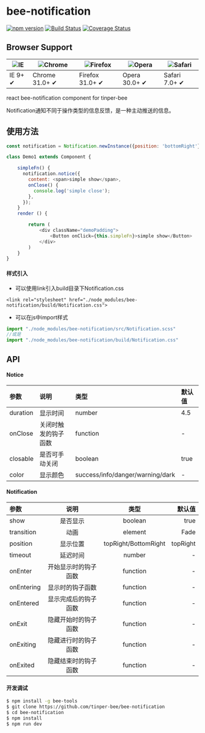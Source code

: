 # bee-notification

[![npm version](https://img.shields.io/npm/v/bee-notification.svg)](https://www.npmjs.com/package/bee-notification)
[![Build Status](https://img.shields.io/travis/tinper-bee/bee-notification/master.svg)](https://travis-ci.org/tinper-bee/bee-notification)
[![Coverage Status](https://coveralls.io/repos/github/tinper-bee/bee-notification/badge.svg?branch=master)](https://coveralls.io/github/tinper-bee/bee-notification?branch=master)


## Browser Support

|![IE](https://raw.github.com/alrra/browser-logos/master/internet-explorer/internet-explorer_48x48.png) | ![Chrome](https://raw.github.com/alrra/browser-logos/master/chrome/chrome_48x48.png) | ![Firefox](https://raw.github.com/alrra/browser-logos/master/firefox/firefox_48x48.png) | ![Opera](https://raw.github.com/alrra/browser-logos/master/opera/opera_48x48.png) | ![Safari](https://raw.github.com/alrra/browser-logos/master/safari/safari_48x48.png)|
| --- | --- | --- | --- | --- |
| IE 9+ ✔ | Chrome 31.0+ ✔ | Firefox 31.0+ ✔ | Opera 30.0+ ✔ | Safari 7.0+ ✔ |


react bee-notification component for tinper-bee

Notification通知不同于操作类型的信息反馈，是一种主动推送的信息。

## 使用方法

```js
const notification = Notification.newInstance({position: 'bottomRight'});

class Demo1 extends Component {

    simpleFn() {
      notification.notice({
        content: <span>simple show</span>,
        onClose() {
          console.log('simple close');
        },
      });
    }
    render () {

        return (
            <div className="demoPadding">
                <Button onClick={this.simpleFn}>simple show</Button>
            </div>
        )
    }
}

```

#### 样式引入
- 可以使用link引入build目录下Notification.css
```
<link rel="stylesheet" href="./node_modules/bee-notification/build/Notification.css">
```
- 可以在js中import样式
```js
import "./node_modules/bee-notification/src/Notification.scss"
//或是
import "./node_modules/bee-notification/build/Notification.css"
```

## API

#### Notice

|参数|说明|类型|默认值|
|:---|:-----|:----|:------|
|duration|显示时间|number|4.5|
|onClose|关闭时触发的钩子函数|function|-|
|closable|是否可手动关闭|boolean|true|
|color|显示颜色|success/info/danger/warning/dark|-|

#### Notification

|参数|说明|类型|默认值|
|:--|:---:|:--:|---:|
|show|是否显示|boolean|true|
|transition|动画|element|Fade|
|position|显示位置|topRight/BottomRight|topRight|
|timeout|延迟时间|number|-|
|onEnter|开始显示时的钩子函数|function|-|
|onEntering|显示时的钩子函数|function|-|
|onEntered|显示完成后的钩子函数|function|-|
|onExit|隐藏开始时的钩子函数|function|-|
|onExiting|隐藏进行时的钩子函数|function|-|
|onExited|隐藏结束时的钩子函数|function|-|

#### 开发调试

```sh
$ npm install -g bee-tools
$ git clone https://github.com/tinper-bee/bee-notification
$ cd bee-notification
$ npm install
$ npm run dev
```
